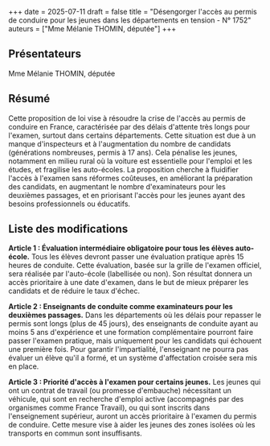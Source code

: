 +++
date = 2025-07-11
draft = false
title = "Désengorger l'accès au permis de conduire pour les jeunes dans les départements en tension - N° 1752"
auteurs = ["Mme Mélanie THOMIN, députée"]
+++

## Présentateurs

Mme Mélanie THOMIN, députée

## Résumé

Cette proposition de loi vise à résoudre la crise de l'accès au permis de conduire en France, caractérisée par des délais d'attente très longs pour l'examen, surtout dans certains départements. Cette situation est due à un manque d'inspecteurs et à l'augmentation du nombre de candidats (générations nombreuses, permis à 17 ans). Cela pénalise les jeunes, notamment en milieu rural où la voiture est essentielle pour l'emploi et les études, et fragilise les auto-écoles. La proposition cherche à fluidifier l'accès à l'examen sans réformes coûteuses, en améliorant la préparation des candidats, en augmentant le nombre d'examinateurs pour les deuxièmes passages, et en priorisant l'accès pour les jeunes ayant des besoins professionnels ou éducatifs.

## Liste des modifications

**Article 1 : Évaluation intermédiaire obligatoire pour tous les élèves auto-école.** Tous les élèves devront passer une évaluation pratique après 15 heures de conduite. Cette évaluation, basée sur la grille de l'examen officiel, sera réalisée par l'auto-école (labellisée ou non). Son résultat donnera un accès prioritaire à une date d'examen, dans le but de mieux préparer les candidats et de réduire le taux d'échec.

**Article 2 : Enseignants de conduite comme examinateurs pour les deuxièmes passages.** Dans les départements où les délais pour repasser le permis sont longs (plus de 45 jours), des enseignants de conduite ayant au moins 5 ans d'expérience et une formation complémentaire pourront faire passer l'examen pratique, mais uniquement pour les candidats qui échouent une première fois. Pour garantir l'impartialité, l'enseignant ne pourra pas évaluer un élève qu'il a formé, et un système d'affectation croisée sera mis en place.

**Article 3 : Priorité d'accès à l'examen pour certains jeunes.** Les jeunes qui ont un contrat de travail (ou promesse d'embauche) nécessitant un véhicule, qui sont en recherche d'emploi active (accompagnés par des organismes comme France Travail), ou qui sont inscrits dans l'enseignement supérieur, auront un accès prioritaire à l'examen du permis de conduire. Cette mesure vise à aider les jeunes des zones isolées où les transports en commun sont insuffisants.
